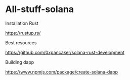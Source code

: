 # All-stuff-solana

Installation Rust

https://rustup.rs/

Best resources

https://github.com/0xpancaker/solana-rust-development

Building dapp

https://www.npmjs.com/package/create-solana-dapp
